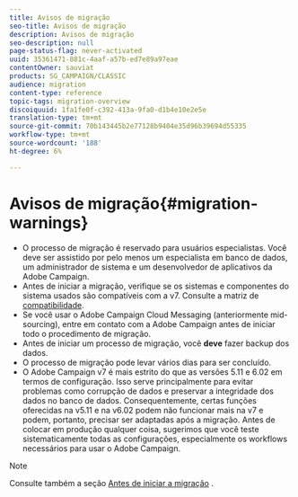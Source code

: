 ```yaml
---
title: Avisos de migração
seo-title: Avisos de migração
description: Avisos de migração
seo-description: null
page-status-flag: never-activated
uuid: 35361471-881c-4aaf-a57b-ed7e89a97eae
contentOwner: sauviat
products: SG_CAMPAIGN/CLASSIC
audience: migration
content-type: reference
topic-tags: migration-overview
discoiquuid: 1fa1fe0f-c392-413a-9fa0-d1b4e10e2e5e
translation-type: tm+mt
source-git-commit: 70b143445b2e77128b9404e35d96b39694d55335
workflow-type: tm+mt
source-wordcount: '188'
ht-degree: 6%

---
```



# Avisos de migração{#migration-warnings}

* O processo de migração é reservado para usuários especialistas. Você deve ser assistido por pelo menos um especialista em banco de dados, um administrador de sistema e um desenvolvedor de aplicativos da Adobe Campaign.
* Antes de iniciar a migração, verifique se os sistemas e componentes do sistema usados são compatíveis com a v7. Consulte a matriz de [compatibilidade](https://helpx.adobe.com/br/campaign/kb/compatibility-matrix.html).
* Se você usar o Adobe Campaign Cloud Messaging (anteriormente mid-sourcing), entre em contato com a Adobe Campaign antes de iniciar todo o procedimento de migração.
* Antes de iniciar um processo de migração, você **deve** fazer backup dos dados.
* O processo de migração pode levar vários dias para ser concluído.
* O Adobe Campaign v7 é mais estrito do que as versões 5.11 e 6.02 em termos de configuração. Isso serve principalmente para evitar problemas como corrupção de dados e preservar a integridade dos dados no banco de dados. Consequentemente, certas funções oferecidas na v5.11 e na v6.02 podem não funcionar mais na v7 e podem, portanto, precisar ser adaptadas após a migração. Antes de colocar em produção qualquer coisa, sugerimos que você teste sistematicamente todas as configurações, especialmente os workflows necessários para usar o Adobe Campaign.

>[!NOTE]
>
>Consulte também a seção [Antes de iniciar a migração](../../migration/using/before-starting-migration.md) .


